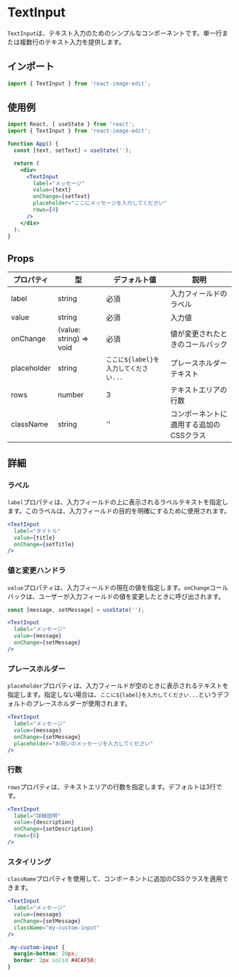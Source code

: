 # TextInput

`TextInput`は、テキスト入力のためのシンプルなコンポーネントです。単一行または複数行のテキスト入力を提供します。

## インポート

```jsx
import { TextInput } from 'react-image-edit';
```

## 使用例

```jsx
import React, { useState } from 'react';
import { TextInput } from 'react-image-edit';

function App() {
  const [text, setText] = useState('');

  return (
    <div>
      <TextInput
        label="メッセージ"
        value={text}
        onChange={setText}
        placeholder="ここにメッセージを入力してください"
        rows={4}
      />
    </div>
  );
}
```

## Props

| プロパティ | 型 | デフォルト値 | 説明 |
|------------|------|---------|-------------|
| label | string | 必須 | 入力フィールドのラベル |
| value | string | 必須 | 入力値 |
| onChange | (value: string) => void | 必須 | 値が変更されたときのコールバック |
| placeholder | string | `ここに${label}を入力してください...` | プレースホルダーテキスト |
| rows | number | 3 | テキストエリアの行数 |
| className | string | '' | コンポーネントに適用する追加のCSSクラス |

## 詳細

### ラベル

`label`プロパティは、入力フィールドの上に表示されるラベルテキストを指定します。このラベルは、入力フィールドの目的を明確にするために使用されます。

```jsx
<TextInput
  label="タイトル"
  value={title}
  onChange={setTitle}
/>
```

### 値と変更ハンドラ

`value`プロパティは、入力フィールドの現在の値を指定します。`onChange`コールバックは、ユーザーが入力フィールドの値を変更したときに呼び出されます。

```jsx
const [message, setMessage] = useState('');

<TextInput
  label="メッセージ"
  value={message}
  onChange={setMessage}
/>
```

### プレースホルダー

`placeholder`プロパティは、入力フィールドが空のときに表示されるテキストを指定します。指定しない場合は、`ここに${label}を入力してください...`というデフォルトのプレースホルダーが使用されます。

```jsx
<TextInput
  label="メッセージ"
  value={message}
  onChange={setMessage}
  placeholder="お祝いのメッセージを入力してください"
/>
```

### 行数

`rows`プロパティは、テキストエリアの行数を指定します。デフォルトは3行です。

```jsx
<TextInput
  label="詳細説明"
  value={description}
  onChange={setDescription}
  rows={6}
/>
```

### スタイリング

`className`プロパティを使用して、コンポーネントに追加のCSSクラスを適用できます。

```jsx
<TextInput
  label="メッセージ"
  value={message}
  onChange={setMessage}
  className="my-custom-input"
/>
```

```css
.my-custom-input {
  margin-bottom: 20px;
  border: 2px solid #4CAF50;
}